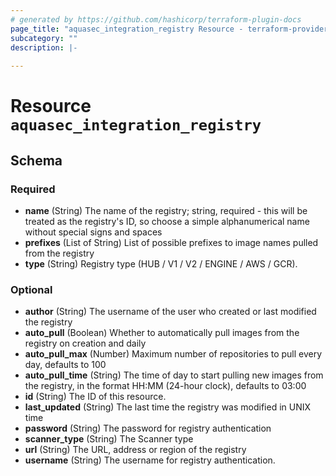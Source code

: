 ```yaml
---
# generated by https://github.com/hashicorp/terraform-plugin-docs
page_title: "aquasec_integration_registry Resource - terraform-provider-aquasec"
subcategory: ""
description: |-
  
---
```


# Resource `aquasec_integration_registry`





<!-- schema generated by tfplugindocs -->
## Schema

### Required

- **name** (String) The name of the registry; string, required - this will be treated as the registry's ID, so choose a simple alphanumerical name without special signs and spaces
- **prefixes** (List of String) List of possible prefixes to image names pulled from the registry
- **type** (String) Registry type (HUB / V1 / V2 / ENGINE / AWS / GCR).

### Optional

- **author** (String) The username of the user who created or last modified the registry
- **auto_pull** (Boolean) Whether to automatically pull images from the registry on creation and daily
- **auto_pull_max** (Number) Maximum number of repositories to pull every day, defaults to 100
- **auto_pull_time** (String) The time of day to start pulling new images from the registry, in the format HH:MM (24-hour clock), defaults to 03:00
- **id** (String) The ID of this resource.
- **last_updated** (String) The last time the registry was modified in UNIX time
- **password** (String) The password for registry authentication
- **scanner_type** (String) The Scanner type
- **url** (String) The URL, address or region of the registry
- **username** (String) The username for registry authentication.


